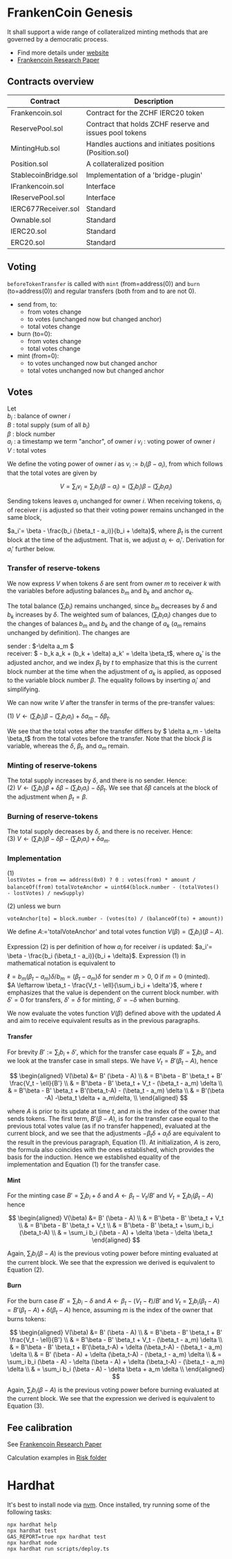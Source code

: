 # FrankenCoin Genesis

It shall support a wide range of collateralized minting methods that are governed by a democratic process.
* Find more details under [website](website/frontpage.md)
* [Frankencoin Research Paper](https://www.snb.ch/n/mmr/reference/sem_2022_06_03_maire/source/sem_2022_06_03_maire.n.pdf)
## Contracts overview

| Contract      | Description |
| ----------- | ----------- |
| Frankencoin.sol       | Contract for the ZCHF IERC20 token |
| ReservePool.sol       | Contract that holds ZCHF reserve and issues pool tokens |
| MintingHub.sol        | Handles auctions and initiates positions (Position.sol) |
| Position.sol          | A collateralized position |
| StablecoinBridge.sol  | Implementation of a 'bridge-plugin' |
| IFrankencoin.sol      | Interface |
| IReservePool.sol      | Interface |
| IERC677Receiver.sol   | Standard |
| Ownable.sol           | Standard |
| IERC20.sol            | Standard |
| ERC20.sol             | Standard |


## Voting

`beforeTokenTransfer` is called with `mint` (from=address(0)) and `burn` (to=address(0)) and regular transfers (both from and to are not 0).

* send from, to: 
    * from votes change
    * to votes (unchanged now but changed anchor)
    * total votes change
 * burn (to=0):
    * from votes change
    * total votes change
 * mint (from=0):
    * to votes unchanged now but changed anchor
    * total votes unchanged now but changed anchor

## Votes
Let  
$b_i$ : balance of owner $i$  
$B$ : total supply (sum of all $b_i$)  
$\beta$ : block number  
$a_i$ : a timestamp we term "anchor", of owner $i$
$v_i$ : voting power of owner $i$  
$V$ : total votes  

We define the voting power of owner $i$ as $v_i := b_i (\beta - a_i)$, from which follows that the total votes are given by

$$
V = \sum_i v_i = \sum_i b_i (\beta - a_i) = (\sum_i b_i) \beta - (\sum_i b_i a_i)
$$

Sending tokens leaves $a_i$ unchanged for owner $i$. When receiving tokens, $a_i$ of receiver $i$ is adjusted so
that their voting power remains unchanged in the same block,

$a_i'= \beta - \frac{b_i (\beta_t - a_i)}{b_i + \delta}$, where $\beta_t$ is the current block at the time
of the adjustment. That is, we adjust $a_i \leftarrow a_i'$. Derivation for $a_i'$ further below.

### Transfer of reserve-tokens
We now express $V$ when tokens $\delta$ are sent from owner $m$ to receiver $k$ with the variables
before adjusting balances $b_m$ and $b_k$ and anchor $a_k$.

The total balance $(\sum_i b_i)$ remains unchanged, since $b_m$ decreases by $\delta$ and $b_k$ increases by $\delta$.
The weighted sum of balances, $(\sum_i b_i a_i)$ changes due to the changes of balances $b_m$ and $b_k$ and
the change of $a_k$ ($a_m$ remains unchanged by definition). The changes are

sender : $-\delta a_m $  
receiver: $ - b_k a_k + (b_k + \delta) a_k' = \delta \beta_t$, where $a_k'$ is the adjusted anchor,
and we index $\beta_t$ by $t$ to emphasize that this is the current block number at the time
when the adjustment of $a_k$ is applied, as opposed to the variable block number $\beta$. The equality
follows by inserting $a_i'$ and simplifying. 

We can now write $V$ after the transfer in terms of the pre-transfer values:

 (1) $V \leftarrow  (\sum_i b_i) \beta - (\sum_i b_i a_i) + \delta a_m - \delta \beta_t$.

We see that the total votes after the transfer differs by $ \delta a_m - \delta \beta_t$ from the total
votes before the transfer. Note that the block $\beta$ is variable, whereas the $\delta$, $\beta_t$, 
and $a_m$ remain.

### Minting of reserve-tokens
The total supply increases by $\delta$, and there is no sender. Hence:  
(2) $V \leftarrow  (\sum_i b_i) \beta + \delta \beta - (\sum_i b_i a_i) - \delta \beta_t$.
We see that $\delta \beta$ cancels at the block of the adjustment when $\beta_t=\beta$.

### Burning of reserve-tokens
The total supply decreases by $\delta$, and there is no receiver. Hence:  
(3) $V \leftarrow  (\sum_i b_i) \beta - \delta \beta - (\sum_i b_i a_i) + \delta a_m$.


### Implementation

(1)  
``lostVotes = from == address(0x0) ? 0 : votes(from) * amount / balanceOf(from)``
``totalVoteAnchor = uint64(block.number - (totalVotes() - lostVotes) / newSupply)``

(2) unless we burn

``voteAnchor[to] = block.number - (votes(to) / (balanceOf(to) + amount))``

We define $A:=$'totalVoteAnchor' and total votes function $V(\beta) = (\sum_i b_i) (\beta - A)$.  

Expression (2) is per definition of how $a_i$ for receiver $i$ is updated: 
$a_i'= \beta - \frac{b_i (\beta_t - a_i)}{b_i + \delta}$.
Expression (1) in mathematical notation is equivalent to

$\ell = b_m (\beta_t - a_m) \delta / b_m=(\beta_t - a_m) \delta$ for sender $m>0$, $0$ if $m=0$ (minted).  
$A \leftarrow \beta_t - \frac{V_t - \ell}{\sum_i b_i + \delta'}$, where $t$ emphasizes that the value is dependent on the current block number.
with $\delta'=0$ for transfers, $\delta'=\delta$ for minting, $\delta'=-\delta$ when burning.  

We now evaluate the votes function $V(\beta)$ defined above with the updated $A$ and
aim to receive equivalent results as in the previous paragraphs.

#### Transfer
For brevity $B' := \sum_i b_i + \delta'$, which for the transfer case equals $B' = \sum_i b_i$, 
and we look at the transfer case in small steps. We have $V_t = B'(\beta_t-A)$, hence

$$
\begin{aligned}
  V(\beta) &= B' (\beta - A) \\
           & = B'\beta - B' \beta_t + B' \frac{V_t - \ell}{B'} \\
           & = B'\beta - B' \beta_t + V_t - (\beta_t - a_m) \delta \\
           & = B'\beta - B' \beta_t + B'(\beta_t-A) -  (\beta_t - a_m) \delta  \\
           & = B'(\beta -A) -\beta_t \delta + a_m\delta, \\
\end{aligned}
$$

where $A$ is prior to its update at time $t$, and $m$ is the index of the owner that sends tokens. 
The first term, $B'(\beta -A)$, is for the transfer case equal to
the previous total votes value (as if no transfer happened), evaluated at the current block, 
and we see that the adjustments $-\beta_t \delta + a_i\delta$
are equivalent to the result in the previous paragraph, Equation (1).
At initialization, $A$ is zero, the formula also coincides with the ones established, which provides the basis for the induction.
Hence we established equality of the implementation and Equation (1) for the transfer case.

#### Mint
For the minting case  $B' = \sum_i b_i + \delta$ and $A \leftarrow \beta_t - V_t/B'$
and $V_t =  \sum_i b_i (\beta_t-A)$ hence

$$
\begin{aligned}
  V(\beta) &= B' (\beta - A) \\
           & = B'\beta - B' \beta_t + V_t \\
           & = B'\beta - B' \beta_t + V_t \\
           & = B'\beta - B' \beta_t + \sum_i b_i (\beta_t-A) \\
           & = \sum_i b_i (\beta - A) + \delta \beta - \delta \beta_t
\end{aligned}
$$

Again, $\sum_i b_i (\beta - A)$ is the previous voting power before minting evaluated at the current block. We
see that the expression we derived is equivalent to Equation (2).

#### Burn
For the burn case  $B' = \sum_i b_i - \delta$ and $A \leftarrow \beta_t - (V_t-\ell)/B'$
and $V_t = \sum_i b_i (\beta_t-A) = B'(\beta_t-A) + \delta (\beta_t-A)$ hence,
assuming $m$ is the index of the owner that burns tokens:

$$
\begin{aligned}
  V(\beta) &= B' (\beta - A) \\
           & = B'\beta - B' \beta_t + B' \frac{V_t - \ell}{B'} \\
           & = B'\beta - B' \beta_t + V_t - (\beta_t - a_m) \delta \\
           & = B'\beta - B' \beta_t + B'(\beta_t-A) + \delta (\beta_t-A) - (\beta_t - a_m) \delta \\
           & = B' (\beta - A)  + \delta (\beta_t-A) - (\beta_t - a_m) \delta \\
           & = \sum_i b_i (\beta - A) - \delta (\beta - A) + \delta (\beta_t-A) - (\beta_t - a_m) \delta \\
           & = \sum_i b_i (\beta - A) - \delta \beta + a_m \delta \\
\end{aligned}
$$

Again, $\sum_i b_i (\beta - A)$ is the previous voting power before burning evaluated at the current block.
We see that the expression we derived is equivalent to Equation (3).


## Fee calibration 
See 
[Frankencoin Research Paper](https://www.snb.ch/n/mmr/reference/sem_2022_06_03_maire/source/sem_2022_06_03_maire.n.pdf)

Calculation examples in [Risk folder](Risk/parameters.py)

# Hardhat
It's best to install node via [nvm](https://heynode.com/tutorial/install-nodejs-locally-nvm/).
Once installed, try running some of the following tasks:

```shell
npx hardhat help
npx hardhat test
GAS_REPORT=true npx hardhat test
npx hardhat node
npx hardhat run scripts/deploy.ts
```

